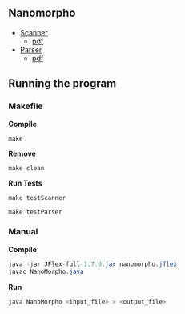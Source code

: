

## Nanomorpho

* [Scanner](nanomorpho/nanomorpho.jflex)
  * [pdf](nanomorpho/latex/scanner/scanner.pdf)
* [Parser](nanomorpho/Parser.java)
  * [pdf](nanomorpho/latex/parser/parser.pdf)

## Running the program

### Makefile

**Compile**
```
make
```
**Remove**
```
make clean
```
**Run Tests**
```
make testScanner
```
```
make testParser
```

### Manual

**Compile**
```java
java -jar JFlex-full-1.7.0.jar nanomorpho.jflex
javac NanoMorpho.java
```

**Run**
```java
java NanoMorpho <input_file> > <output_file>
```
